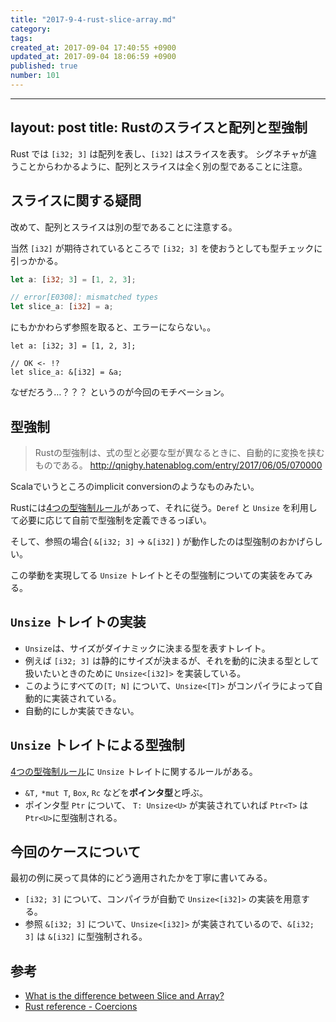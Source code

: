 ```yaml
---
title: "2017-9-4-rust-slice-array.md"
category: 
tags: 
created_at: 2017-09-04 17:40:55 +0900
updated_at: 2017-09-04 18:06:59 +0900
published: true
number: 101
---
```


---
layout: post
title: Rustのスライスと配列と型強制
---

Rust では `[i32; 3]` は配列を表し、`[i32]` はスライスを表す。
シグネチャが違うことからわかるように、配列とスライスは全く別の型であることに注意。

## スライスに関する疑問
改めて、配列とスライスは別の型であることに注意する。

当然 `[i32]` が期待されているところで `[i32; 3]` を使おうとしても型チェックに引っかかる。

```rust
let a: [i32; 3] = [1, 2, 3];

// error[E0308]: mismatched types
let slice_a: [i32] = a;
```

にもかかわらず参照を取ると、エラーにならない。。

```
let a: [i32; 3] = [1, 2, 3];

// OK <- !?
let slice_a: &[i32] = &a;
```

なぜだろう…？？？ というのが今回のモチベーション。

## 型強制
> Rustの型強制は、式の型と必要な型が異なるときに、自動的に変換を挟むものである。
> http://qnighy.hatenablog.com/entry/2017/06/05/070000

Scalaでいうところのimplicit conversionのようなものみたい。

Rustには[4つの型強制ルール](https://doc.rust-lang.org/nomicon/coercions.html)があって、それに従う。`Deref` と `Unsize` を利用して必要に応じて自前で型強制を定義できるっぽい。

そして、参照の場合( `&[i32; 3]` -> `&[i32]` ) が動作したのは型強制のおかげらしい。

この挙動を実現してる `Unsize` トレイトとその型強制についての実装をみてみる。

##  `Unsize` トレイトの実装

+ `Unsize`は、サイズがダイナミックに決まる型を表すトレイト。
+ 例えば `[i32; 3]` は静的にサイズが決まるが、それを動的に決まる型として扱いたいときのために `Unsize<[i32]>` を実装している。
+ このようにすべての`[T; N]` について、`Unsize<[T]>` がコンパイラによって自動的に実装されている。
+ 自動的にしか実装できない。

## `Unsize` トレイトによる型強制

[4つの型強制ルール](https://doc.rust-lang.org/nomicon/coercions.html)に `Unsize` トレイトに関するルールがある。


+ `&T,` `*mut T`, `Box`, `Rc`  などを**ポインタ型**と呼ぶ。
+ ポインタ型 `Ptr` について、 `T: Unsize<U>` が実装されていれば `Ptr<T>` は `Ptr<U>`に型強制される。


## 今回のケースについて

最初の例に戻って具体的にどう適用されたかを丁寧に書いてみる。

+ `[i32; 3]` について、コンパイラが自動で `Unsize<[i32]>` の実装を用意する。
+ 参照 `&[i32; 3]` について、`Unsize<[i32]>` が実装されているので、`&[i32; 3]` は `&[i32]` に型強制される。


## 参考
- [What is the difference between Slice and Array?](https://stackoverflow.com/questions/30794235/what-is-the-difference-between-slice-and-array)
- [Rust reference - Coercions](https://doc.rust-lang.org/nomicon/coercions.html)
